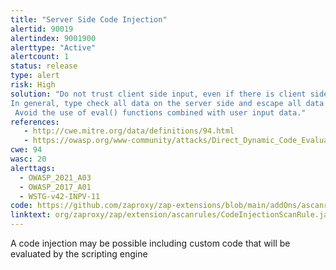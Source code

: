 ```yaml
---
title: "Server Side Code Injection"
alertid: 90019
alertindex: 9001900
alerttype: "Active"
alertcount: 1
status: release
type: alert
risk: High
solution: "Do not trust client side input, even if there is client side validation in place.
In general, type check all data on the server side and escape all data received from the client.
 Avoid the use of eval() functions combined with user input data."
references:
   - http://cwe.mitre.org/data/definitions/94.html
   - https://owasp.org/www-community/attacks/Direct_Dynamic_Code_Evaluation_Eval%20Injection
cwe: 94
wasc: 20
alerttags: 
  - OWASP_2021_A03
  - OWASP_2017_A01
  - WSTG-v42-INPV-11
code: https://github.com/zaproxy/zap-extensions/blob/main/addOns/ascanrules/src/main/java/org/zaproxy/zap/extension/ascanrules/CodeInjectionScanRule.java
linktext: org/zaproxy/zap/extension/ascanrules/CodeInjectionScanRule.java
---
```

A code injection may be possible including custom code that will be evaluated by the scripting engine

